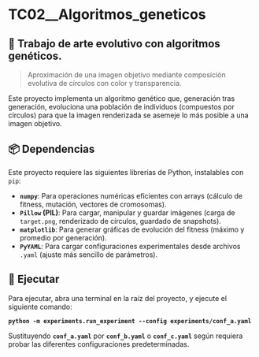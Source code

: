 # TC02__Algoritmos_geneticos

## 🎨 Trabajo de arte evolutivo con algoritmos genéticos.

> Aproximación de una imagen objetivo mediante composición evolutiva de círculos con color y transparencia.

Este proyecto implementa un algoritmo genético que, generación tras generación, evoluciona una población de individuos (compuestos por círculos) para que la imagen renderizada se asemeje lo más posible a una imagen objetivo.

## 📦 Dependencias

Este proyecto requiere las siguientes librerías de Python, instalables con `pip`:

- **`numpy`**: Para operaciones numéricas eficientes con arrays (cálculo de fitness, mutación, vectores de cromosomas).
- **`Pillow` (PIL)**: Para cargar, manipular y guardar imágenes (carga de `target.png`, renderizado de círculos, guardado de snapshots).
- **`matplotlib`**: Para generar gráficas de evolución del fitness (máximo y promedio por generación).
- **`PyYAML`**: Para cargar configuraciones experimentales desde archivos `.yaml` (ajuste más sencillo de parámetros).

## 🚀 Ejecutar

Para ejecutar, abra una terminal en la raíz del proyecto, y ejecute el siguiente comando:

**`python -m experiments.run_experiment --config experiments/conf_a.yaml`**

Sustituyendo **`conf_a.yaml`** por **`conf_b.yaml`** o **`conf_c.yaml`** según requiera probar las diferentes configuraciones predeterminadas. 